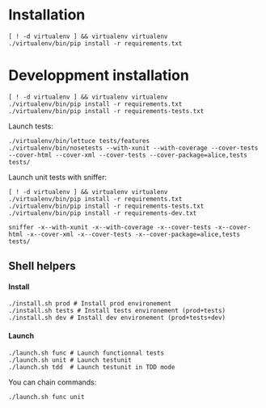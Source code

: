 Installation
============

```
[ ! -d virtualenv ] && virtualenv virtualenv
./virtualenv/bin/pip install -r requirements.txt
```

Developpment installation
============

```
[ ! -d virtualenv ] && virtualenv virtualenv
./virtualenv/bin/pip install -r requirements.txt
./virtualenv/bin/pip install -r requirements-tests.txt
```

Launch tests:
```
./virtualenv/bin/lettuce tests/features
./virtualenv/bin/nosetests --with-xunit --with-coverage --cover-tests --cover-html --cover-xml --cover-tests --cover-package=alice,tests tests/
```
Launch unit tests with sniffer:
```
[ ! -d virtualenv ] && virtualenv virtualenv
./virtualenv/bin/pip install -r requirements.txt
./virtualenv/bin/pip install -r requirements-tests.txt
./virtualenv/bin/pip install -r requirements-dev.txt
```

```
sniffer -x--with-xunit -x--with-coverage -x--cover-tests -x--cover-html -x--cover-xml -x--cover-tests -x--cover-package=alice,tests tests/
```

## Shell helpers

#### Install
```
./install.sh prod # Install prod environement
./install.sh tests # Install tests environement (prod+tests)
./install.sh dev # Install dev environement (prod+tests+dev)
```

#### Launch
```
./launch.sh func # Launch functionnal tests
./launch.sh unit # Launch testunit
./launch.sh tdd  # Launch testunit in TDD mode
```

You can chain commands:
```
./launch.sh func unit
```
